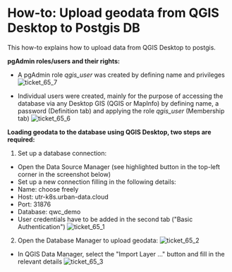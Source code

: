 # How-to: Upload geodata from QGIS Desktop to Postgis DB

This how-to explains how to upload data from QGIS Desktop to postgis.


**pgAdmin roles/users and their rights:**
- A pgAdmin role _qgis_user_ was created by defining name and privileges
![ticket_65_7](/uploads/acc22e8479f2f8a37e1fd65c826d13bc/ticket_65_7.PNG)

- Individual users were created, mainly for the purpose of accessing the database via any Desktop GIS (QGIS or MapInfo) by defining name, a password (Definition tab) and applying the role _qgis_user_ (Membership tab)
![ticket_65_6](/uploads/ea5e010ed4fb4796f7eed825c5c7adde/ticket_65_6.PNG)

**Loading geodata to the database using QGIS Desktop, two steps are required:**
1. Set up a database connection: 
- Open the Data Source Manager (see  highlighted button in the top-left corner in the screenshot below) 
- Set up a new connection filling in the following details: 
- Name: choose freely
- Host: utr-k8s.urban-data.cloud
- Port: 31876
- Database: qwc_demo
- User credentials have to be added in the second tab ("Basic Authentication")
![ticket_65_1](/uploads/97a92d6974c8be6eb744b6bb31856ca3/ticket_65_1.PNG)

2. Open the Database Manager to upload geodata:
![ticket_65_2](/uploads/9338cc3cdd71e668023a97ab00a483c2/ticket_65_2.png)
- In QGIS Data Manager, select the  "Import Layer ..." button and fill in the relevant details
![ticket_65_3](/uploads/bc678b351b9b8ad9d2bd0c28df5ac990/ticket_65_3.PNG)
